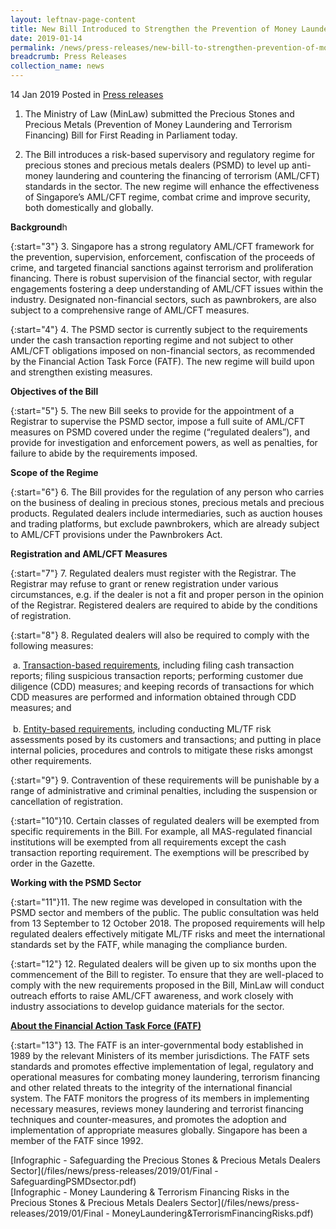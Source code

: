```yaml
---
layout: leftnav-page-content
title: New Bill Introduced to Strengthen the Prevention of Money Laundering and Terrorism Financing for the Precious Stones and Precious Metals Dealers Sector
date: 2019-01-14
permalink: /news/press-releases/new-bill-to-strengthen-prevention-of-money-laundering-terrorism-financing-PSMD-sector
breadcrumb: Press Releases
collection_name: news
---
```


14 Jan 2019 Posted in [Press releases](/news/press-releases)

1. The Ministry of Law (MinLaw) submitted the Precious Stones and Precious Metals (Prevention of Money Laundering and Terrorism Financing) Bill for First Reading in Parliament today.

2. The Bill introduces a risk-based supervisory and regulatory regime for precious stones and precious metals dealers (PSMD) to level up anti-money laundering and countering the financing of terrorism (AML/CFT) standards in the sector. The new regime will enhance the effectiveness of Singapore’s AML/CFT regime, combat crime and improve security, both domestically and globally.

**Background**h

{:start="3"}
3. Singapore has a strong regulatory AML/CFT framework for the prevention, supervision, enforcement, confiscation of the proceeds of crime, and targeted financial sanctions against terrorism and proliferation financing. There is robust supervision of the financial sector, with regular engagements fostering a deep understanding of AML/CFT issues within the industry. Designated non-financial sectors, such as pawnbrokers, are also subject to a comprehensive range of AML/CFT measures.

{:start="4"}
4. The PSMD sector is currently subject to the requirements under the cash transaction reporting regime and not subject to other AML/CFT obligations imposed on non-financial sectors, as recommended by the Financial Action Task Force (FATF). The new regime will build upon and strengthen existing measures.

**Objectives of the Bill**

{:start="5"}
5. The new Bill seeks to provide for the appointment of a Registrar to supervise the PSMD sector, impose a full suite of AML/CFT measures on PSMD covered under the regime (“regulated dealers”), and provide for investigation and enforcement powers, as well as penalties, for failure to abide by the requirements imposed.

**Scope of the Regime**

{:start="6"}
6. The Bill provides for the regulation of any person who carries on the business of dealing in precious stones, precious metals and precious products. Regulated dealers include intermediaries, such as auction houses and trading platforms, but exclude pawnbrokers, which are already subject to AML/CFT provisions under the Pawnbrokers Act.

**Registration and AML/CFT Measures**

{:start="7"}
7. Regulated dealers must register with the Registrar. The Registrar may refuse to grant or renew registration under various circumstances, e.g. if the dealer is not a fit and proper person in the opinion of the Registrar. Registered dealers are required to abide by the conditions of registration.

{:start="8"}
8. Regulated dealers will also be required to comply with the following measures:

   &nbsp;a. <ins>Transaction-based requirements</ins>, including filing cash transaction reports; filing suspicious transaction reports; performing customer due diligence (CDD) measures; and keeping records of transactions for which CDD measures are performed and information obtained through CDD measures; and  
   &nbsp;  
   &nbsp;b. <ins>Entity-based requirements</ins>, including conducting ML/TF risk assessments posed by its customers and transactions; and putting in place internal policies, procedures and controls to mitigate these risks amongst other requirements.

{:start="9"}
9. Contravention of these requirements will be punishable by a range of administrative and criminal penalties, including the suspension or cancellation of registration.

{:start="10"}10. Certain classes of regulated dealers will be exempted from specific requirements in the Bill. For example, all MAS-regulated financial institutions will be exempted from all requirements except the cash transaction reporting requirement. The exemptions will be prescribed by order in the Gazette.

**Working with the PSMD Sector**

{:start="11"}11. The new regime was developed in consultation with the PSMD sector and members of the public. The public consultation was held from 13 September to 12 October 2018. The proposed requirements will help regulated dealers effectively mitigate ML/TF risks and meet the international standards set by the FATF, while managing the compliance burden.

{:start="12"}
12. Regulated dealers will be given up to six months upon the commencement of the Bill to register. To ensure that they are well-placed to comply with the new requirements proposed in the Bill, MinLaw will conduct outreach efforts to raise AML/CFT awareness, and work closely with industry associations to develop guidance materials for the sector.

<ins>**About the Financial Action Task Force (FATF)**</ins>

{:start="13"}
13. The FATF is an inter-governmental body established in 1989 by the relevant Ministers of its member jurisdictions. The FATF sets standards and promotes effective implementation of legal, regulatory and operational measures for combating money laundering, terrorism financing and other related threats to the integrity of the international financial system. The FATF monitors the progress of its members in implementing necessary measures, reviews money laundering and terrorist financing techniques and counter-measures, and promotes the adoption and implementation of appropriate measures globally. Singapore has been a member of the FATF since 1992.

[Infographic - Safeguarding the Precious Stones & Precious Metals Dealers Sector](/files/news/press-releases/2019/01/Final - SafeguardingPSMDsector.pdf)  
[Infographic - Money Laundering & Terrorism Financing Risks in the Precious Stones & Precious Metals Dealers Sector](/files/news/press-releases/2019/01/Final - MoneyLaundering&TerrorismFinancingRisks.pdf)
